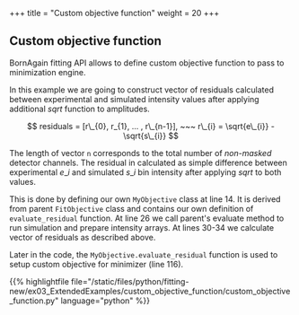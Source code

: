 +++
title = "Custom objective function"
weight = 20
+++

## Custom objective function

BornAgain fitting API allows to define custom objective function to pass to minimization engine.

In this example we are going to construct vector of residuals calculated between 
experimental and simulated intensity values after applying additional $sqrt$ function to amplitudes.

$$
residuals = [r\_{0}, r_{1}, ... , r\_{n-1}], ~~~ r\_{i} = \sqrt{e\_{i}} - \sqrt{s\_{i}}
$$

The length of vector `n` corresponds to the total number of *non-masked* detector channels. The residual
in calculated as simple difference between experimental $e\_{i}$ and simulated $s\_{i}$ bin intensity
after applying $sqrt$ to both values.

This is done by defining our own `MyObjective` class at line 14. It is derived from parent `FitObjective` class
and contains our own definition of `evaluate_residual` function. At line 26 we call parent's 
evaluate method to run simulation and prepare intensity arrays. At lines 30-34 we calculate vector of residuals as described above.

Later in the code, the `MyObjective.evaluate_residual` function is used to setup custom objective for minimizer (line 116).

{{% highlightfile file="/static/files/python/fitting-new/ex03_ExtendedExamples/custom_objective_function/custom_objective_function.py" language="python" %}}
